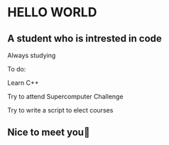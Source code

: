 # HELLO WORLD
## A student who is intrested in code
Always studying

To do:

Learn C++ 

Try to attend Supercomputer Challenge

Try to write a script to elect courses

## Nice to meet you🤝
